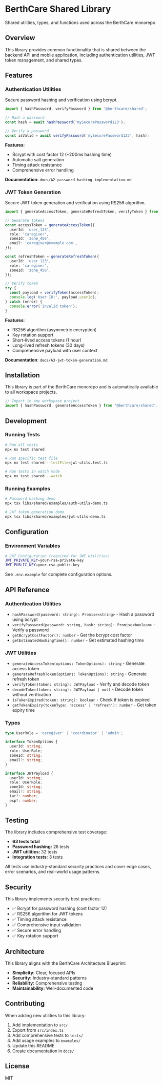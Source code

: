 # BerthCare Shared Library

Shared utilities, types, and functions used across the BerthCare monorepo.

## Overview

This library provides common functionality that is shared between the backend API and mobile application, including authentication utilities, JWT token management, and shared types.

## Features

### Authentication Utilities

Secure password hashing and verification using bcrypt.

```typescript
import { hashPassword, verifyPassword } from '@berthcare/shared';

// Hash a password
const hash = await hashPassword('mySecurePassword123');

// Verify a password
const isValid = await verifyPassword('mySecurePassword123', hash);
```

**Features:**

- Bcrypt with cost factor 12 (~200ms hashing time)
- Automatic salt generation
- Timing attack resistance
- Comprehensive error handling

**Documentation:** `docs/A2-password-hashing-implementation.md`

### JWT Token Generation

Secure JWT token generation and verification using RS256 algorithm.

```typescript
import { generateAccessToken, generateRefreshToken, verifyToken } from '@berthcare/shared';

// Generate tokens
const accessToken = generateAccessToken({
  userId: 'user_123',
  role: 'caregiver',
  zoneId: 'zone_456',
  email: 'caregiver@example.com',
});

const refreshToken = generateRefreshToken({
  userId: 'user_123',
  role: 'caregiver',
  zoneId: 'zone_456',
});

// Verify token
try {
  const payload = verifyToken(accessToken);
  console.log('User ID:', payload.userId);
} catch (error) {
  console.error('Invalid token');
}
```

**Features:**

- RS256 algorithm (asymmetric encryption)
- Key rotation support
- Short-lived access tokens (1 hour)
- Long-lived refresh tokens (30 days)
- Comprehensive payload with user context

**Documentation:** `docs/A3-jwt-token-generation.md`

## Installation

This library is part of the BerthCare monorepo and is automatically available to all workspace projects.

```typescript
// Import in any workspace project
import { hashPassword, generateAccessToken } from '@berthcare/shared';
```

## Development

### Running Tests

```bash
# Run all tests
npx nx test shared

# Run specific test file
npx nx test shared --testFile=jwt-utils.test.ts

# Run tests in watch mode
npx nx test shared --watch
```

### Running Examples

```bash
# Password hashing demo
npx tsx libs/shared/examples/auth-utils-demo.ts

# JWT token generation demo
npx tsx libs/shared/examples/jwt-utils-demo.ts
```

## Configuration

### Environment Variables

```bash
# JWT Configuration (required for JWT utilities)
JWT_PRIVATE_KEY=your-rsa-private-key
JWT_PUBLIC_KEY=your-rsa-public-key
```

See `.env.example` for complete configuration options.

## API Reference

### Authentication Utilities

- `hashPassword(password: string): Promise<string>` - Hash a password using bcrypt
- `verifyPassword(password: string, hash: string): Promise<boolean>` - Verify a password
- `getBcryptCostFactor(): number` - Get the bcrypt cost factor
- `getEstimatedHashingTime(): number` - Get estimated hashing time

### JWT Utilities

- `generateAccessToken(options: TokenOptions): string` - Generate access token
- `generateRefreshToken(options: TokenOptions): string` - Generate refresh token
- `verifyToken(token: string): JWTPayload` - Verify and decode token
- `decodeToken(token: string): JWTPayload | null` - Decode token without verification
- `isTokenExpired(token: string): boolean` - Check if token is expired
- `getTokenExpiry(tokenType: 'access' | 'refresh'): number` - Get token expiry time

### Types

```typescript
type UserRole = 'caregiver' | 'coordinator' | 'admin';

interface TokenOptions {
  userId: string;
  role: UserRole;
  zoneId: string;
  email?: string;
}

interface JWTPayload {
  userId: string;
  role: UserRole;
  zoneId: string;
  email?: string;
  iat?: number;
  exp?: number;
}
```

## Testing

The library includes comprehensive test coverage:

- **63 tests total**
- **Password hashing:** 28 tests
- **JWT utilities:** 32 tests
- **Integration tests:** 3 tests

All tests use industry-standard security practices and cover edge cases, error scenarios, and real-world usage patterns.

## Security

This library implements security best practices:

- ✅ Bcrypt for password hashing (cost factor 12)
- ✅ RS256 algorithm for JWT tokens
- ✅ Timing attack resistance
- ✅ Comprehensive input validation
- ✅ Secure error handling
- ✅ Key rotation support

## Architecture

This library aligns with the BerthCare Architecture Blueprint:

- **Simplicity:** Clear, focused APIs
- **Security:** Industry-standard patterns
- **Reliability:** Comprehensive testing
- **Maintainability:** Well-documented code

## Contributing

When adding new utilities to this library:

1. Add implementation to `src/`
2. Export from `src/index.ts`
3. Add comprehensive tests to `tests/`
4. Add usage examples to `examples/`
5. Update this README
6. Create documentation in `docs/`

## License

MIT
